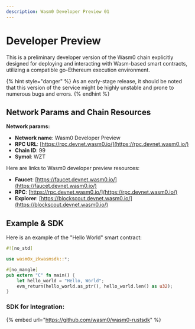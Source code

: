 ```yaml
---
description: Wasm0 Developer Preview 01
---
```


# Developer Preview

This is a preliminary developer version of the Wasm0 chain explicitly designed for deploying and interacting with Wasm-based smart contracts, utilizing a compatible go-Ethereum execution environment.

{% hint style="danger" %}
As an early-stage release, it should be noted that this version of the service might be highly unstable and prone to numerous bugs and errors.
{% endhint %}

## Network Params and Chain Resources

**Network params:**

* **Network name**: Wasm0 Developer Preview
* **RPC URL**: [https://rpc.devnet.wasm0.io/](https://rpc.devnet.wasm0.io/)
* **Chain ID**: 99
* **Symol**: WZT

Here are links to Wasm0 developer preview resources:

* **Faucet**: [https://faucet.devnet.wasm0.io/](https://faucet.devnet.wasm0.io/)
* **RPC**: [https://rpc.devnet.wasm0.io/](https://rpc.devnet.wasm0.io/)
* **Explorer**: [https://blockscout.devnet.wasm0.io/](https://blockscout.devnet.wasm0.io/)

## Example & SDK

Here is an example of the "Hello World" smart contract:

```rust
#![no_std]

use wasm0x_zkwasmsdk::*;

#[no_mangle]
pub extern "C" fn main() {
    let hello_world = "Hello, World";
    evm_return(hello_world.as_ptr(), hello_world.len() as u32);
}
```

### SDK for Integration:&#x20;

{% embed url="https://github.com/wasm0/wasm0-rustsdk" %}
